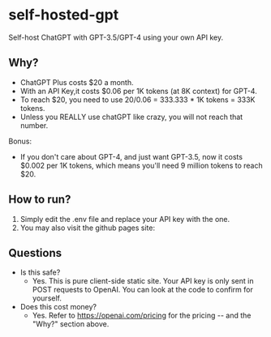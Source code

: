 # self-hosted-gpt
Self-host ChatGPT with GPT-3.5/GPT-4 using your own API key.


## Why?
- ChatGPT Plus costs $20 a month.
- With an API Key,it costs $0.06 per 1K tokens (at 8K context) for GPT-4.
- To reach $20, you need to use $20/$0.06 = 333.333 * 1K tokens = 333K tokens.
- Unless you REALLY use chatGPT like crazy, you will not reach that number.


Bonus: 
- If you don't care about GPT-4, and just want GPT-3.5, now it costs $0.002 per 1K tokens, which means you'll need 9 million tokens to reach $20.


## How to run?
1)  Simply edit the .env file and replace your API key with the one.
2)  You may also visit the github pages site:


## Questions
- Is this safe?
  - Yes. This is pure client-side static site. Your API key is only sent in POST requests to OpenAI. You can look at the code to confirm for yourself.
- Does this cost money?
  - Yes. Refer to https://openai.com/pricing for the pricing -- and the "Why?" section above.


